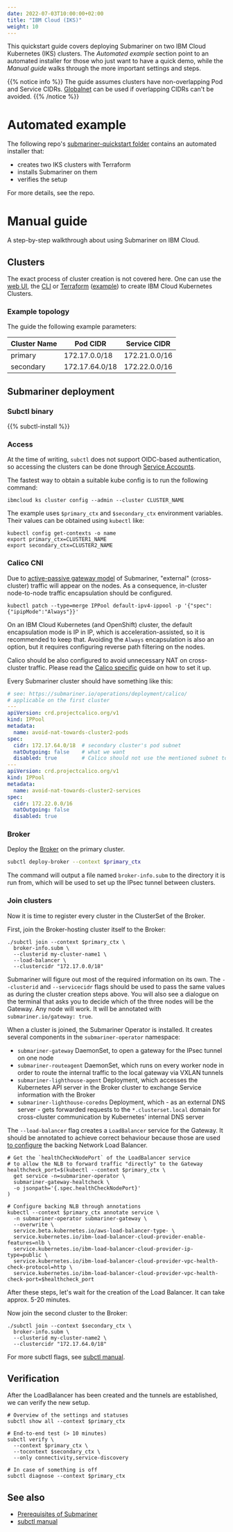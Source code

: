 ```yaml
---
date: 2022-07-03T10:00:00+02:00
title: "IBM Cloud (IKS)"
weight: 10
---
```


This quickstart guide covers deploying Submariner on two IBM Cloud Kubernetes (IKS) clusters.
The *Automated example* section point to an automated installer for those who just want to have a quick demo,
while the *Manual guide* walks through the more important settings and steps.

{{% notice info %}}
The guide assumes clusters have non-overlapping Pod and Service CIDRs.
[Globalnet](https://submariner.io/getting-started/architecture/globalnet/) can be used if overlapping CIDRs can't be avoided.
{{% /notice %}}

# Automated example

The following repo's [submariner-quickstart folder](https://github.com/IBM-Cloud/kube-samples/tree/master/submariner-quickstart)
contains an automated installer that:
- creates two IKS clusters with Terraform
- installs Submariner on them
- verifies the setup

For more details, see the repo.

# Manual guide

A step-by-step walkthrough about using Submariner on IBM Cloud.

## Clusters

The exact process of cluster creation is not covered here.
One can use the [web UI](https://cloud.ibm.com/docs/containers?topic=containers-getting-started&interface=ui),
the [CLI](https://cloud.ibm.com/docs/containers?topic=containers-getting-started&interface=cli) or
[Terraform](https://registry.terraform.io/providers/IBM-Cloud/ibm/latest)
([example](https://registry.terraform.io/providers/IBM-Cloud/ibm/latest/docs/resources/container_cluster#vpc-generation-2-ibm-cloud-kubernetes-service-cluster))
to create IBM Cloud Kubernetes Clusters.

### Example topology

The guide the following example parameters:

| Cluster Name | Pod CIDR       | Service CIDR  |
|--------------|----------------|---------------|
| primary      | 172.17.0.0/18  | 172.21.0.0/16 |
| secondary    | 172.17.64.0/18 | 172.22.0.0/16 |

## Submariner deployment

### Subctl binary 

{{% subctl-install %}}

### Access

At the time of writing, `subctl` does not support OIDC-based authentication,
so accessing the clusters can be done through [Service Accounts](https://kubernetes.io/docs/concepts/security/service-accounts/).

The fastest way to obtain a suitable kube config is to run the following command:

```shell
ibmcloud ks cluster config --admin --cluster CLUSTER_NAME
```

The example uses `$primary_ctx` and `$secondary_ctx` environment variables.
Their values can be obtained using `kubectl` like:
```shell
kubectl config get-contexts -o name
export primary_ctx=CLUSTER1_NAME
export secondary_ctx=CLUSTER2_NAME
```

### Calico CNI

Due to [active-passive gateway model](https://submariner.io/getting-started/architecture/gateway-engine/)
of Submariner, "external" (cross-cluster) traffic will appear on the nodes.
As a consequence, in-cluster node-to-node traffic encapsulation should be configured.

```shell
kubectl patch --type=merge IPPool default-ipv4-ippool -p '{"spec":{"ipipMode":"Always"}}'
```

On an IBM Cloud Kubernetes (and OpenShift) cluster, the default encapsulation mode is IP in IP,
which is acceleration-assisted, so it is recommended to keep that.
Avoiding the `Always` encapsulation is also an option, but it requires configuring reverse path filtering on the nodes.

Calico should be also configured to avoid unnecessary NAT on cross-cluster traffic.
Please read the [Calico specific](https://submariner.io/operations/deployment/calico/) guide on how to set it up.

Every Submariner cluster should have something like this:
```yaml
# see: https://submariner.io/operations/deployment/calico/
# applicable on the first cluster
---
apiVersion: crd.projectcalico.org/v1
kind: IPPool
metadata:
  name: avoid-nat-towards-cluster2-pods
spec:
  cidr: 172.17.64.0/18  # secondary cluster's pod subnet
  natOutgoing: false    # what we want
  disabled: true        # Calico should not use the mentioned subnet to assign IPs from
---
apiVersion: crd.projectcalico.org/v1
kind: IPPool
metadata:
  name: avoid-nat-towards-cluster2-services
spec:
  cidr: 172.22.0.0/16
  natOutgoing: false
  disabled: true
```

### Broker

Deploy the [Broker](https://submariner.io/getting-started/architecture/broker/) on the primary cluster.

``` bash
subctl deploy-broker --context $primary_ctx
```

The command will output a file named `broker-info.subm` to the directory it is run from, which will be used to set up the
IPsec tunnel between clusters.

### Join clusters 

Now it is time to register every cluster in the ClusterSet of the Broker.

First, join the Broker-hosting cluster itself to the Broker:

```shell
./subctl join --context $primary_ctx \
  broker-info.subm \
  --clusterid my-cluster-name1 \
  --load-balancer \
  --clustercidr "172.17.0.0/18"
```

Submariner will figure out most of the required information on its own. The `--clusterid` and `--servicecidr` flags should be used to pass the same
values as during the cluster creation steps above. You will also see a dialogue on the terminal that asks you to decide which of the three
nodes will be the Gateway. Any node will work. It will be annotated with `submariner.io/gateway: true`.

When a cluster is joined, the Submariner Operator is installed. It creates several components in the `submariner-operator` namespace:

* `submariner-gateway` DaemonSet, to open a gateway for the IPsec tunnel on one node
* `submariner-routeagent` DaemonSet, which runs on every worker node in order to route the internal traffic to the local gateway
via VXLAN tunnels
* `submariner-lighthouse-agent` Deployment, which accesses the Kubernetes API server in the Broker cluster to exchange Service
information with the Broker
* `submariner-lighthouse-coredns` Deployment, which - as an external DNS server - gets forwarded requests to the
`*.clusterset.local` domain for cross-cluster communication by Kubernetes' internal DNS server


The `--load-balancer` flag creates a `LoadBalancer` service for the Gateway.
It should be annotated to achieve correct behaviour
because those are used [to configure](https://cloud.ibm.com/docs/containers?topic=containers-vpc-lbaas#setup_vpc_nlb)
the backing Network Load Balancer.

```shell
# Get the `healthCheckNodePort` of the LoadBalancer service
# to allow the NLB to forward traffic "directly" to the Gateway
healthcheck_port=$(kubectl --context $primary_ctx \
  get service -n=submariner-operator \
  submariner-gateway-healtcheck \
  -o jsonpath='{.spec.healthCheckNodePort}'
)

# Configure backing NLB through annotations
kubectl --context $primary_ctx annotate service \
  -n submariner-operator submariner-gateway \
  --overwrite \
  service.beta.kubernetes.io/aws-load-balancer-type- \
  service.kubernetes.io/ibm-load-balancer-cloud-provider-enable-features=nlb \
  service.kubernetes.io/ibm-load-balancer-cloud-provider-ip-type=public \
  service.kubernetes.io/ibm-load-balancer-cloud-provider-vpc-health-check-protocol=http \
  service.kubernetes.io/ibm-load-balancer-cloud-provider-vpc-health-check-port=$healthcheck_port
```

After these steps, let's wait for the creation of the Load Balancer. It can take approx. 5-20 minutes.

Now join the second cluster to the Broker:

```shell
./subctl join --context $secondary_ctx \
  broker-info.subm \
  --clusterid my-cluster-name2 \
  --clustercidr "172.17.64.0/18"
```

For more subctl flags, see [subctl manual](https://submariner.io/operations/deployment/subctl/).

## Verification 

After the LoadBalancer has been created and the tunnels are established,
we can verify the new setup.

```shell
# Overview of the settings and statuses
subctl show all --context $primary_ctx

# End-to-end test (> 10 minutes)
subctl verify \
  --context $primary_ctx \
  --tocontext $secondary_ctx \
  --only connectivity,service-discovery

# In case of something is off
subctl diagnose --context $primary_ctx
```

## See also

- [Prerequisites of Submariner](https://submariner.io/getting-started/#prerequisites)
- [subctl manual](https://submariner.io/operations/deployment/subctl/)
